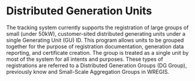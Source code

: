 # Distributed Generation Units

The tracking system currently supports the registration of large groups of small (under 50kW), customer-sited distributed generating units under a single Generating Unit (GU) ID. This program allows units to be grouped together for the purpose of registration documentation, generation data reporting, and certificate creation. The group is treated as a single unit by most of the system for all intents and purposes. These types of registrations are referred to a Distributed Generation Groups (DG Group), previously know and Small-Scale Aggregation Groups in WREGIS.
